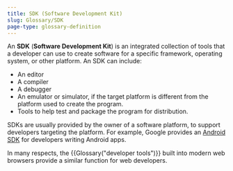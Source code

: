```yaml
---
title: SDK (Software Development Kit)
slug: Glossary/SDK
page-type: glossary-definition
---
```




An **SDK** (**Software Development Kit**) is an integrated collection of tools that a developer can use to create software for a specific framework, operating system, or other platform. An SDK can include:

- An editor
- A compiler
- A debugger
- An emulator or simulator, if the target platform is different from the platform used to create the program.
- Tools to help test and package the program for distribution.

SDKs are usually provided by the owner of a software platform, to support developers targeting the platform. For example, Google provides an [Android SDK](https://developer.android.com/studio) for developers writing Android apps.

In many respects, the {{Glossary("developer tools")}} built into modern web browsers provide a similar function for web developers.
